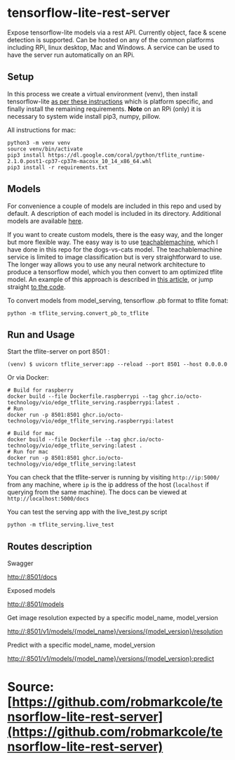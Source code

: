 # tensorflow-lite-rest-server
Expose tensorflow-lite models via a rest API. Currently object, face & scene detection is supported. Can be hosted on any of the common platforms including RPi, linux desktop, Mac and Windows. A service can be used to have the server run automatically on an RPi.

## Setup
In this process we create a virtual environment (venv), then install tensorflow-lite [as per these instructions](https://www.tensorflow.org/lite/guide/python) which is platform specific, and finally install the remaining requirements. **Note** on an RPi (only) it is necessary to system wide install pip3, numpy, pillow.

All instructions for mac:
```
python3 -m venv venv
source venv/bin/activate
pip3 install https://dl.google.com/coral/python/tflite_runtime-2.1.0.post1-cp37-cp37m-macosx_10_14_x86_64.whl
pip3 install -r requirements.txt
```

## Models
For convenience a couple of models are included in this repo and used by default. A description of each model is included in its directory. Additional models are available [here](https://github.com/google-coral/edgetpu/tree/master/test_data).

If you want to create custom models, there is the easy way, and the longer but more flexible way. The easy way is to use [teachablemachine](https://teachablemachine.withgoogle.com/train/image), which I have done in this repo for the dogs-vs-cats model. The teachablemachine service is limited to image classification but is very straightforward to use. The longer way allows you to use any neural network architecture to produce a tensorflow model, which you then convert to am optimized tflite model. An example of this approach is described in [this article](https://towardsdatascience.com/inferences-from-a-tf-lite-model-transfer-learning-on-a-pre-trained-model-e16e7c5f0ee6), or jump straight [to the code](https://github.com/arshren/TFLite/blob/master/Transfer%20Learning%20with%20TFLite-Copy1.ipynb).

To convert models from model_serving, tensorflow .pb format to tflite fomat:

    python -m tflite_serving.convert_pb_to_tflite

## Run and Usage
Start the tflite-server on port 8501 :
```
(venv) $ uvicorn tflite_server:app --reload --port 8501 --host 0.0.0.0
```

Or via Docker:

```
# Build for raspberry 
docker build --file Dockerfile.raspberrypi --tag ghcr.io/octo-technology/vio/edge_tflite_serving.raspberrypi:latest .
# Run
docker run -p 8501:8501 ghcr.io/octo-technology/vio/edge_tflite_serving.raspberrypi:latest 
```
```
# Build for mac
docker build --file Dockerfile --tag ghcr.io/octo-technology/vio/edge_tflite_serving:latest .
# Run for mac
docker run -p 8501:8501 ghcr.io/octo-technology/vio/edge_tflite_serving:latest
```

You can check that the tflite-server is running by visiting `http://ip:5000/` from any machine, where `ip` is the ip address of the host (`localhost` if querying from the same machine). The docs can be viewed at `http://localhost:5000/docs`

You can test the serving app with the live_test.py script
```
python -m tflite_serving.live_test
```


## Routes description

Swagger
    
[http://<IP>:8501/docs](http://<IP>:8501/docs)

Exposed models

[http://<IP>:8501/models](http://<IP>:8501/models)

Get image resolution expected by a specific model_name, model_version

[http://<IP>:8501/v1/models/{model_name}/versions/{model_version}/resolution](http://<IP>:8501/v1/models/{model_name}/versions/{model_version}/resolution)
    
Predict with a specific model_name, model_version

[http://<IP>:8501/v1/models/{model_name}/versions/{model_version}:predict](http://<IP>:8501/v1/models/{model_name}/versions/{model_version}:predict)



# Source: [https://github.com/robmarkcole/tensorflow-lite-rest-server](https://github.com/robmarkcole/tensorflow-lite-rest-server)
